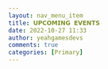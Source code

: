 ```yaml
---
layout: nav_menu_item
title: 𝗨𝗣𝗖𝗢𝗠𝗜𝗡𝗚 𝗘𝗩𝗘𝗡𝗧𝗦
date: 2022-10-27 11:33
author: yeahgamesdevs
comments: true
categories: [Primary]
---
```


